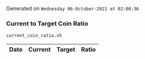 Generated on `Wednesday 06-October-2021 at 02:00:36`

### Current to Target Coin Ratio
`current_coin_ratio.sh`

Date|Current|Target|Ratio
---|---|---|---
